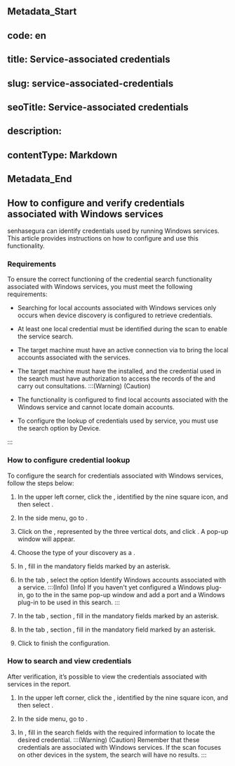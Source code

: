 ## Metadata_Start 
## code: en
## title: Service-associated credentials 
## slug: service-associated-credentials 
## seoTitle: Service-associated credentials 
## description:  
## contentType: Markdown 
## Metadata_End
## How to configure and verify credentials associated with Windows services
senhasegura can identify credentials used by running Windows services. This article provides instructions on how to configure and use this functionality.

### Requirements
To ensure the correct functioning of the credential search functionality associated with Windows services, you must meet the following requirements:

* Searching for local accounts associated with Windows services only occurs when device discovery is configured to retrieve credentials.

* At least one local credential must be identified during the scan to enable the service search.

* The target machine must have an active connection via  to bring the local accounts associated with the services.

* The target machine must have the  installed, and the credential used in the search must have authorization to access the records of the  and carry out consultations.
:::(Warning) (Caution)

* The functionality is configured to find local accounts associated with the Windows service and cannot locate domain accounts.

* To configure the lookup of credentials used by service, you must use the search option by Device.

:::
### How to configure credential lookup
To configure the search for credentials associated with Windows services, follow the steps below:

1. In the upper left corner, click the , identified by the nine square icon, and then select .

1. In the side menu, go to .

1. Click on the , represented by the three vertical dots, and click . A pop-up window will appear.

1. Choose the type of your discovery as a .

1. In , fill in the mandatory fields marked by an asterisk.

1. In the tab , select the option Identify Windows accounts associated with a service.
:::(Info) (Info)
If you haven't yet configured a Windows plug-in, go to the  in the same pop-up window and add a port and a Windows plug-in to be used in this search.
:::

7. In the tab , section , fill in the mandatory fields marked by an asterisk.

1. In the tab , section , fill in the mandatory field marked by an asterisk.

1. Click  to finish the configuration.

### How to search and view credentials
After verification, it’s possible to view the credentials associated with services in the report.

1. In the upper left corner, click the , identified by the nine square icon, and then select .

1. In the side menu, go to .

1. In , fill in the search fields with the required information to locate the desired credential.
:::(Warning) (Caution)
Remember that these credentials are associated with Windows services. If the scan focuses on other devices in the system, the search will have no results.
:::
